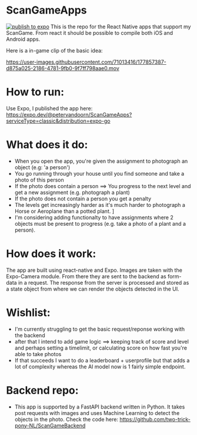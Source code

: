 # ScanGameApps
[![publish to expo](https://github.com/two-trick-pony-NL/ScanGameApps/actions/workflows/main.yml/badge.svg)](https://github.com/two-trick-pony-NL/ScanGameApps/actions/workflows/main.yml)
This is the repo for the React Native apps that support my ScanGame. From react it should be possible to compile both iOS and Android apps. 

Here is a in-game clip of the basic idea: <br>

https://user-images.githubusercontent.com/71013416/177857387-d875a025-2186-4781-9fb0-9f7ff798aae0.mov



# How to run: 
Use Expo, I published the app here: https://expo.dev/@petervandoorn/ScanGameApps?serviceType=classic&distribution=expo-go 


# What does it do:
- When you open the app, you're given the assignment to photograph an object (e.g: 'a person')
- You go running through your house until you find someone and take a photo of this person
- If the photo does contain a person ==> You progress to the next level and get a new assignment (e.g. photograph a plant)
- If the photo does not contain a person you get a penalty
- The levels get increasingly harder as it's much harder to photograph a Horse or Aeroplane than a potted plant. ]
- I'm considering adding functionalty to have assignments where 2 objects must be present to progress (e.g. take a photo of a plant and a person).

# How does it work: 
The app are built using react-native and Expo. Images are taken with the Expo-Camera module. From there they are sent to the backend as form-data in a request. 
The response from the server is processed and stored as a state object from where we can render the objects detected in the UI.

# Wishlist: 
- I'm currently struggling to get the basic request/reponse working with the backend
- after that I intend to add game logic ==> keeping track of score and level and perhaps setting a timelimit, or calculating score on how fast you're able to take photos
- If that succeeds I want to do a leaderboard + userprofile but that adds a lot of complexity whereas the AI model now is 1 fairly simple endpoint. 

# Backend repo: 
- This app is supported by a FastAPI backend written in Python. It takes post requests with images and uses Machine Learning to detect the objects in the photo. Check the code here: https://github.com/two-trick-pony-NL/ScanGameBackend
